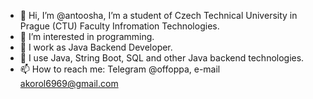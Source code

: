 - 👋 Hi, I’m @antoosha, I’m a student of Czech Technical University in Prague (CTU) Faculty Infromation Technologies.  
- 👀 I’m interested in programming.
- 🌱 I work as Java Backend Developer.
- 🌱 I use Java, String Boot, SQL and other Java backend technologies.
- 📫 How to reach me: Telegram @offoppa, e-mail akorol6969@gmail.com

<!---
antoosha/antoosha is a ✨ special ✨ repository because its `README.md` (this file) appears on your GitHub profile.
You can click the Preview link to take a look at your changes.
--->
